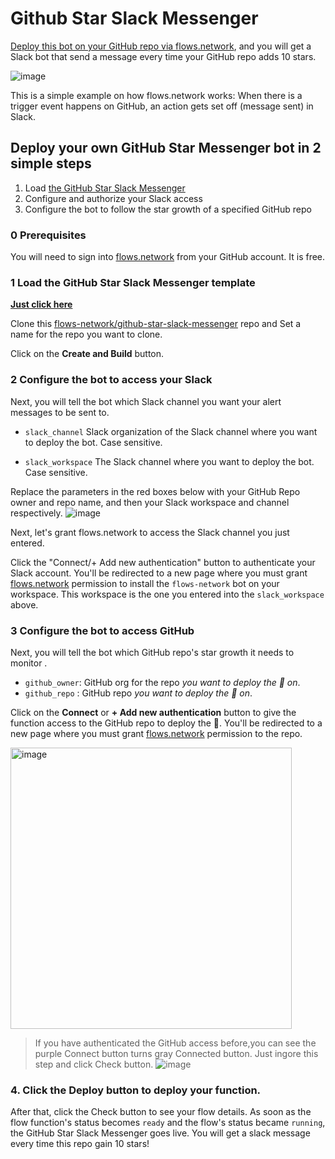 # Github Star Slack Messenger

[Deploy this bot on your GitHub repo via flows.network](#deploy-Github-Star-Slack-Messenger-on-your-channel), and you will get a Slack bot that send a message every time your GitHub repo adds 10 stars.

![image](https://user-images.githubusercontent.com/37167103/227172232-e7778f4c-18dc-4eeb-a5f3-6e616bd45e2c.png)

This is a simple example on how flows.network works: When there is a trigger event happens on GitHub, an action gets set off (message sent) in Slack.

## Deploy your own GitHub Star Messenger bot in 2 simple steps

1. Load [the GitHub Star Slack Messenger](https://flows.network/flow/createByTemplate/ten-github-star-slack-messenger)
2. Configure and authorize your Slack access
3. Configure the bot to follow the star growth of a specified GitHub repo

### 0 Prerequisites

You will need to sign into [flows.network](https://flows.network/) from your GitHub account. It is free.

### 1 Load the GitHub Star Slack Messenger template

[**Just click here**](https://flows.network/flow/createByTemplate/ten-github-star-slack-messenger)

Clone this [flows-network/github-star-slack-messenger](https://github.com/flows-network/github-star-slack-messenger/tree/main/) repo and Set a name for the repo you want to clone. 

Click on the **Create and Build** button.

### 2 Configure the bot to access your Slack


Next, you will tell the bot which Slack channel you want your alert messages to be sent to.

* `slack_channel`
Slack organization of the Slack channel where you want to deploy the bot. Case sensitive.

* `slack_workspace`
The Slack channel where you want to deploy the bot. Case sensitive.

 Replace the parameters in the red boxes below with your GitHub Repo owner and repo name, and then your Slack workspace and channel respectively.
![image](https://github.com/flows-network/github-star-slack-messenger/assets/37167103/7ec3b6ce-c180-4fec-8546-2dddfb9f3d85)

Next, let's grant flows.network to access the Slack channel you just entered.

Click the "Connect/+ Add new authentication" button to authenticate your Slack account. You'll be redirected to a new page where you must grant [flows.network](https://flows.network/) permission to install the `flows-network` bot on your workspace. This workspace is the one you entered into the `slack_workspace` above.


### 3 Configure the bot to access GitHub

Next, you will tell the bot which GitHub repo's star growth it needs to monitor .

* `github_owner`: GitHub org for the repo *you want to deploy the 🤖 on*.
* `github_repo` : GitHub repo *you want to deploy the 🤖 on*.

Click on the **Connect** or **+ Add new authentication** button to give the function access to the GitHub repo to deploy the 🤖. You'll be redirected to a new page where you must grant [flows.network](https://flows.network/) permission to the repo.

[<img width="450" alt="image" src="https://github.com/flows-network/github-pr-summary/assets/45785633/6cefff19-9eeb-4533-a20b-03c6a9c89473">](https://github.com/flows-network/github-pr-summary/assets/45785633/6cefff19-9eeb-4533-a20b-03c6a9c89473)


> If you have authenticated the GitHub access before,you can see the purple Connect button turns gray Connected button. Just ingore this step and click Check button.
![image](https://github.com/flows-network/github-star-slack-messenger/assets/37167103/64bc8924-b47f-4c1c-b152-05b181f2cdea)

### 4. Click the Deploy button to deploy your function.

After that, click the Check button to see your flow details. As soon as the flow function's status becomes `ready` and the flow's status became `running`, the GitHub Star Slack Messenger goes live. You will get a slack message every time this repo gain 10 stars!


